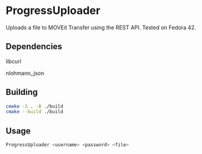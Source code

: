 # ProgressUploader

Uploads a file to MOVEit Transfer using the REST API. Tested on Fedora 42.

## Dependencies

libcurl

nlohmann_json

## Building

``` bash
cmake -S . -B ./build
cmake --build ./build
```

## Usage

``` bash
ProgressUploader <username> <password> <file>
```
